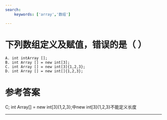 ```yaml
---
search:
    keywords: ['array','数组']

---
```



# 下列数组定义及赋值，错误的是（ ）

```
A. int intArray [];
B. int Array [] = new int[3];
C. int Array [] = new int[3]{1,2,3};
D. int Array [] = new int[]{1,2,3};
```

# 参考答案

C;
int Array[] = new int[3]{1,2,3};中new int[3]{1,2,3}不能定义长度

---